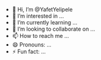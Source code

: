 - 👋 Hi, I’m @YafetYelipele
- 👀 I’m interested in ...
- 🌱 I’m currently learning ...
- 💞️ I’m looking to collaborate on ...
- 📫 How to reach me ...
- 😄 Pronouns: ...
- ⚡ Fun fact: ...

<!---
YafetYelipele/YafetYelipele is a ✨ special ✨ repository because its `README.md` (this file) appears on your GitHub profile.
You can click the Preview link to take a look at your changes.
--->
